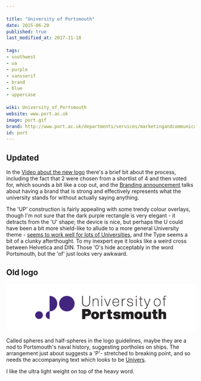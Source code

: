 ```yaml
---

title: "University of Portsmouth"
date: 2015-06-20
published: true
last_modified_at: 2017-11-18

tags:
- southwest
- ua
- purple
- sansserif
- brand
- blue
- uppercase

wiki: University_of_Portsmouth
website: www.port.ac.uk
image: port.gif
brand: http://www.port.ac.uk/departments/services/marketingandcommunications/corporateidentity/
id: port
---
```


## Updated


In the [Video about the new logo][video] there's a brief bit about the process, including the fact that 2 were chosen from a shortlist of 4 and then voted for, which sounds a bit like a cop out, and the [Branding announcement][announcement] talks about having a brand that is strong and effectively represents what the university stands for without actually saying anything.

The 'UP' construction is fairly appealing with some trendy colour overlays, though I'm not sure that the dark purple rectangle is very elegant - it detracts from the 'U' shape; the device is nice, but perhaps the U could have been a bit more shield-like to allude to a more general University theme - [seems to work well for lots of Universities][shield], and the Type seems a bit of a clunky afterthought. To my inexpert eye it looks like a weird cross between Helvetica and DIN. Those 'O's hide acceptably in the word Portsmouth, but the 'of' just looks very awkward.


## Old logo

![Old logo](/images/logospotter/port-old.gif)

Called spheres and half-spheres in the logo guidelines, maybe they are a nod to Portsmouth's naval history, suggesting portholes on ships. The arrangement just about suggests a 'P'- stretched to breaking point, and so needs the accompanying text which looks to be [Univers](http://www.myfonts.com/fonts/linotype/univers/).

I like the ultra light weight on top of the heavy word.

[video]: https://vimeo.com/225819392
[announcement]: http://www.port.ac.uk/realising-the-vision/major-projects/universityrebrand/
[shield]: /logospotter/shield/
